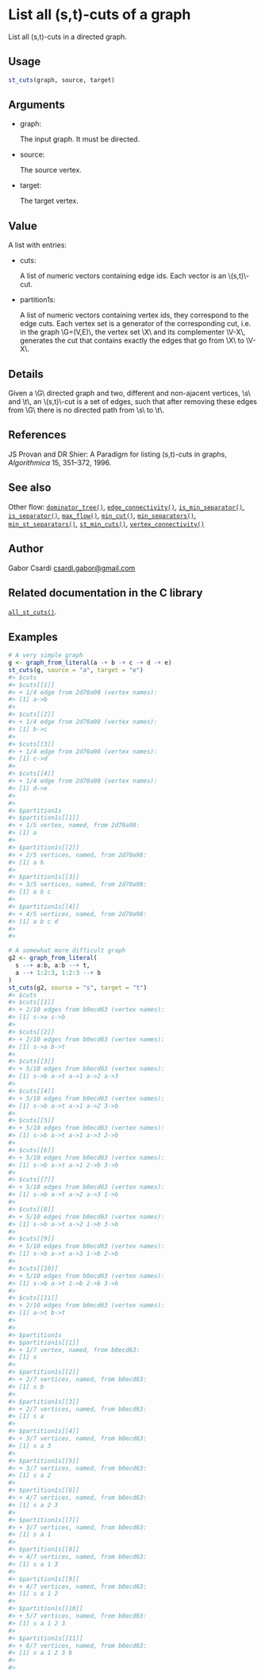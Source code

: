 # List all (s,t)-cuts of a graph

List all (s,t)-cuts in a directed graph.

## Usage

``` r
st_cuts(graph, source, target)
```

## Arguments

- graph:

  The input graph. It must be directed.

- source:

  The source vertex.

- target:

  The target vertex.

## Value

A list with entries:

- cuts:

  A list of numeric vectors containing edge ids. Each vector is an
  \\(s,t)\\-cut.

- partition1s:

  A list of numeric vectors containing vertex ids, they correspond to
  the edge cuts. Each vertex set is a generator of the corresponding
  cut, i.e. in the graph \\G=(V,E)\\, the vertex set \\X\\ and its
  complementer \\V-X\\, generates the cut that contains exactly the
  edges that go from \\X\\ to \\V-X\\.

## Details

Given a \\G\\ directed graph and two, different and non-ajacent
vertices, \\s\\ and \\t\\, an \\(s,t)\\-cut is a set of edges, such that
after removing these edges from \\G\\ there is no directed path from
\\s\\ to \\t\\.

## References

JS Provan and DR Shier: A Paradigm for listing (s,t)-cuts in graphs,
*Algorithmica* 15, 351–372, 1996.

## See also

Other flow:
[`dominator_tree()`](https://r.igraph.org/reference/dominator_tree.md),
[`edge_connectivity()`](https://r.igraph.org/reference/edge_connectivity.md),
[`is_min_separator()`](https://r.igraph.org/reference/is_min_separator.md),
[`is_separator()`](https://r.igraph.org/reference/is_separator.md),
[`max_flow()`](https://r.igraph.org/reference/max_flow.md),
[`min_cut()`](https://r.igraph.org/reference/min_cut.md),
[`min_separators()`](https://r.igraph.org/reference/min_separators.md),
[`min_st_separators()`](https://r.igraph.org/reference/min_st_separators.md),
[`st_min_cuts()`](https://r.igraph.org/reference/st_min_cuts.md),
[`vertex_connectivity()`](https://r.igraph.org/reference/vertex_connectivity.md)

## Author

Gabor Csardi <csardi.gabor@gmail.com>

## Related documentation in the C library

[`all_st_cuts()`](https://igraph.org/c/html/latest/igraph-Flows.html#igraph_all_st_cuts).

## Examples

``` r
# A very simple graph
g <- graph_from_literal(a -+ b -+ c -+ d -+ e)
st_cuts(g, source = "a", target = "e")
#> $cuts
#> $cuts[[1]]
#> + 1/4 edge from 2d70a98 (vertex names):
#> [1] a->b
#> 
#> $cuts[[2]]
#> + 1/4 edge from 2d70a98 (vertex names):
#> [1] b->c
#> 
#> $cuts[[3]]
#> + 1/4 edge from 2d70a98 (vertex names):
#> [1] c->d
#> 
#> $cuts[[4]]
#> + 1/4 edge from 2d70a98 (vertex names):
#> [1] d->e
#> 
#> 
#> $partition1s
#> $partition1s[[1]]
#> + 1/5 vertex, named, from 2d70a98:
#> [1] a
#> 
#> $partition1s[[2]]
#> + 2/5 vertices, named, from 2d70a98:
#> [1] a b
#> 
#> $partition1s[[3]]
#> + 3/5 vertices, named, from 2d70a98:
#> [1] a b c
#> 
#> $partition1s[[4]]
#> + 4/5 vertices, named, from 2d70a98:
#> [1] a b c d
#> 
#> 

# A somewhat more difficult graph
g2 <- graph_from_literal(
  s --+ a:b, a:b --+ t,
  a --+ 1:2:3, 1:2:3 --+ b
)
st_cuts(g2, source = "s", target = "t")
#> $cuts
#> $cuts[[1]]
#> + 2/10 edges from b0ecd63 (vertex names):
#> [1] s->a s->b
#> 
#> $cuts[[2]]
#> + 2/10 edges from b0ecd63 (vertex names):
#> [1] s->a b->t
#> 
#> $cuts[[3]]
#> + 5/10 edges from b0ecd63 (vertex names):
#> [1] s->b a->t a->1 a->2 a->3
#> 
#> $cuts[[4]]
#> + 5/10 edges from b0ecd63 (vertex names):
#> [1] s->b a->t a->1 a->2 3->b
#> 
#> $cuts[[5]]
#> + 5/10 edges from b0ecd63 (vertex names):
#> [1] s->b a->t a->1 a->3 2->b
#> 
#> $cuts[[6]]
#> + 5/10 edges from b0ecd63 (vertex names):
#> [1] s->b a->t a->1 2->b 3->b
#> 
#> $cuts[[7]]
#> + 5/10 edges from b0ecd63 (vertex names):
#> [1] s->b a->t a->2 a->3 1->b
#> 
#> $cuts[[8]]
#> + 5/10 edges from b0ecd63 (vertex names):
#> [1] s->b a->t a->2 1->b 3->b
#> 
#> $cuts[[9]]
#> + 5/10 edges from b0ecd63 (vertex names):
#> [1] s->b a->t a->3 1->b 2->b
#> 
#> $cuts[[10]]
#> + 5/10 edges from b0ecd63 (vertex names):
#> [1] s->b a->t 1->b 2->b 3->b
#> 
#> $cuts[[11]]
#> + 2/10 edges from b0ecd63 (vertex names):
#> [1] a->t b->t
#> 
#> 
#> $partition1s
#> $partition1s[[1]]
#> + 1/7 vertex, named, from b0ecd63:
#> [1] s
#> 
#> $partition1s[[2]]
#> + 2/7 vertices, named, from b0ecd63:
#> [1] s b
#> 
#> $partition1s[[3]]
#> + 2/7 vertices, named, from b0ecd63:
#> [1] s a
#> 
#> $partition1s[[4]]
#> + 3/7 vertices, named, from b0ecd63:
#> [1] s a 3
#> 
#> $partition1s[[5]]
#> + 3/7 vertices, named, from b0ecd63:
#> [1] s a 2
#> 
#> $partition1s[[6]]
#> + 4/7 vertices, named, from b0ecd63:
#> [1] s a 2 3
#> 
#> $partition1s[[7]]
#> + 3/7 vertices, named, from b0ecd63:
#> [1] s a 1
#> 
#> $partition1s[[8]]
#> + 4/7 vertices, named, from b0ecd63:
#> [1] s a 1 3
#> 
#> $partition1s[[9]]
#> + 4/7 vertices, named, from b0ecd63:
#> [1] s a 1 2
#> 
#> $partition1s[[10]]
#> + 5/7 vertices, named, from b0ecd63:
#> [1] s a 1 2 3
#> 
#> $partition1s[[11]]
#> + 6/7 vertices, named, from b0ecd63:
#> [1] s a 1 2 3 b
#> 
#> 
```
